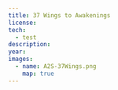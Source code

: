 ```yaml
---
title: 37 Wings to Awakenings
license: 
tech:
  - test
description: 
year: 
images:
  - name: A2S-37Wings.png
    map: true
---
```

